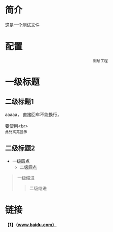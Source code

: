# 简介
这是一个测试文件
# 配置
                                            测绘工程
# 一级标题
## 二级标题1
aaaaa， 直接回车不能换行，<br>      
要使用\<br> <br>
 `此处高亮显示`
## 二级标题2
* 一级圆点
  * 二级圆点
>一级缩进
>>二级缩进
# 链接
**【1】（www.baidu.com）**
